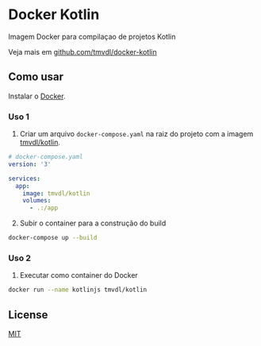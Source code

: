 # Docker Kotlin

Imagem Docker para compilaçao de projetos Kotlin

Veja mais em [github.com/tmvdl/docker-kotlin](https://github.com/tmvdl/docker-kotlin)

## Como usar

Instalar o [Docker](https://docs.docker.com/engine/install/).

### Uso 1

1. Criar um arquivo `docker-compose.yaml` na raiz do projeto com a imagem [tmvdl/kotlin](https://hub.docker.com/r/tmvdl/kotlin).

```yaml
# docker-compose.yaml
version: '3'

services:
  app:
    image: tmvdl/kotlin
    volumes:
      - .:/app
```

2. Subir o container para a construção do build

```bash
docker-compose up --build
```

### Uso 2

1. Executar como container do Docker

```sh
docker run --name kotlinjs tmvdl/kotlin
```

## License

[MIT](https://github.com/tmvdl/docker-kotlin/blob/main/LICENSE)
